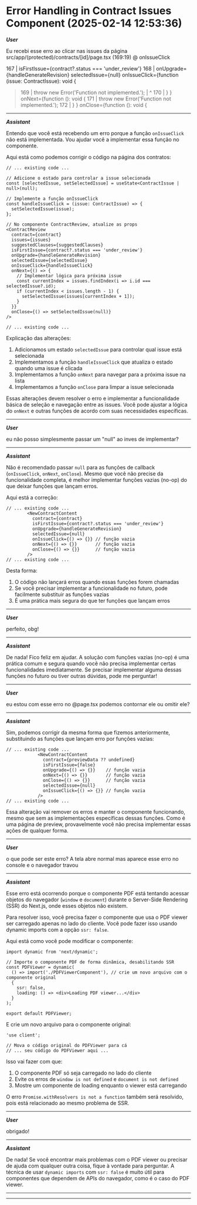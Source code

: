 <!-- Generated by SpecStory -->

# Error Handling in Contract Issues Component (2025-02-14 12:53:36)

_**User**_

Eu recebi esse erro ao clicar nas issues da página src/app/(protected)/contracts/[id]/page.tsx (169:19) @ onIssueClick

  167 |           isFirstIssue={contract?.status === 'under_review'}
  168 |           onUpgrade={handleGenerateRevision} selectedIssue={null} onIssueClick={function (issue: ContractIssue): void {
> 169 |             throw new Error('Function not implemented.');
      |                   ^
  170 |           } } onNext={function (): void {
  171 |             throw new Error('Function not implemented.');
  172 |           } } onClose={function (): void {

---

_**Assistant**_

Entendo que você está recebendo um erro porque a função `onIssueClick` não está implementada. Vou ajudar você a implementar essa função no componente.

Aqui está como podemos corrigir o código na página dos contratos:

```typescript:src/app/(protected)/contracts/[id]/page.tsx
// ... existing code ...

// Adicione o estado para controlar a issue selecionada
const [selectedIssue, setSelectedIssue] = useState<ContractIssue | null>(null);

// Implemente a função onIssueClick
const handleIssueClick = (issue: ContractIssue) => {
  setSelectedIssue(issue);
};

// No componente ContractReview, atualize as props
<ContractReview
  contract={contract}
  issues={issues}
  suggestedClauses={suggestedClauses}
  isFirstIssue={contract?.status === 'under_review'}
  onUpgrade={handleGenerateRevision}
  selectedIssue={selectedIssue}
  onIssueClick={handleIssueClick}
  onNext={() => {
    // Implementar lógica para próxima issue
    const currentIndex = issues.findIndex(i => i.id === selectedIssue?.id);
    if (currentIndex < issues.length - 1) {
      setSelectedIssue(issues[currentIndex + 1]);
    }
  }}
  onClose={() => setSelectedIssue(null)}
/>

// ... existing code ...
```

Explicação das alterações:
1. Adicionamos um estado `selectedIssue` para controlar qual issue está selecionada
2. Implementamos a função `handleIssueClick` que atualiza o estado quando uma issue é clicada
3. Implementamos a função `onNext` para navegar para a próxima issue na lista
4. Implementamos a função `onClose` para limpar a issue selecionada

Essas alterações devem resolver o erro e implementar a funcionalidade básica de seleção e navegação entre as issues. Você pode ajustar a lógica do `onNext` e outras funções de acordo com suas necessidades específicas.

---

_**User**_

eu não posso simplesmente passar um "null" ao inves de implementar?

---

_**Assistant**_

Não é recomendado passar `null` para as funções de callback (`onIssueClick`, `onNext`, `onClose`). Mesmo que você não precise da funcionalidade completa, é melhor implementar funções vazias (no-op) do que deixar funções que lançam erros.

Aqui está a correção:

```typescript:src/app/(protected)/contracts/[id]/page.tsx
// ... existing code ...
        <NewContractContent
          contract={contract}
          isFirstIssue={contract?.status === 'under_review'}
          onUpgrade={handleGenerateRevision}
          selectedIssue={null}
          onIssueClick={() => {}} // função vazia
          onNext={() => {}}       // função vazia
          onClose={() => {}}      // função vazia
        />
// ... existing code ...
```

Desta forma:
1. O código não lançará erros quando essas funções forem chamadas
2. Se você precisar implementar a funcionalidade no futuro, pode facilmente substituir as funções vazias
3. É uma prática mais segura do que ter funções que lançam erros

---

_**User**_

perfeito, obg!

---

_**Assistant**_

De nada! Fico feliz em ajudar. A solução com funções vazias (no-op) é uma prática comum e segura quando você não precisa implementar certas funcionalidades imediatamente. Se precisar implementar alguma dessas funções no futuro ou tiver outras dúvidas, pode me perguntar!

---

_**User**_

eu estou com esse erro no @page.tsx podemos contornar ele ou omitir ele?

---

_**Assistant**_

Sim, podemos corrigir da mesma forma que fizemos anteriormente, substituindo as funções que lançam erro por funções vazias:

```typescript:src/app/preview/[tempId]/page.tsx
// ... existing code ...
            <NewContractContent
              contract={previewData ?? undefined}
              isFirstIssue={false}
              onUpgrade={() => {}}    // função vazia
              onNext={() => {}}       // função vazia
              onClose={() => {}}      // função vazia
              selectedIssue={null}
              onIssueClick={() => {}} // função vazia
            />
// ... existing code ...
```

Essa alteração vai remover os erros e manter o componente funcionando, mesmo que sem as implementações específicas dessas funções. Como é uma página de preview, provavelmente você não precisa implementar essas ações de qualquer forma.

---

_**User**_

o que pode ser este erro? A tela abre normal mas aparece esse erro no console e o navegador travou

---

_**Assistant**_

Esse erro está ocorrendo porque o componente PDF está tentando acessar objetos do navegador (`window` e `document`) durante o Server-Side Rendering (SSR) do Next.js, onde esses objetos não existem.

Para resolver isso, você precisa fazer o componente que usa o PDF viewer ser carregado apenas no lado do cliente. Você pode fazer isso usando dynamic imports com a opção `ssr: false`.

Aqui está como você pode modificar o componente:

```typescript:src/components/contracts/PDFViewer.tsx
import dynamic from 'next/dynamic';

// Importe o componente PDF de forma dinâmica, desabilitando SSR
const PDFViewer = dynamic(
  () => import('./PDFViewerComponent'), // crie um novo arquivo com o componente original
  { 
    ssr: false,
    loading: () => <div>Loading PDF viewer...</div>
  }
);

export default PDFViewer;
```

E crie um novo arquivo para o componente original:

```typescript:src/components/contracts/PDFViewerComponent.tsx
'use client';

// Mova o código original do PDFViewer para cá
// ... seu código do PDFViewer aqui ...
```

Isso vai fazer com que:
1. O componente PDF só seja carregado no lado do cliente
2. Evite os erros de `window is not defined` e `document is not defined`
3. Mostre um componente de loading enquanto o viewer está carregando

O erro `Promise.withResolvers is not a function` também será resolvido, pois está relacionado ao mesmo problema de SSR.

---

_**User**_

obrigado!

---

_**Assistant**_

De nada! Se você encontrar mais problemas com o PDF viewer ou precisar de ajuda com qualquer outra coisa, fique à vontade para perguntar. A técnica de usar `dynamic imports` com `ssr: false` é muito útil para componentes que dependem de APIs do navegador, como é o caso do PDF viewer.

---



---

